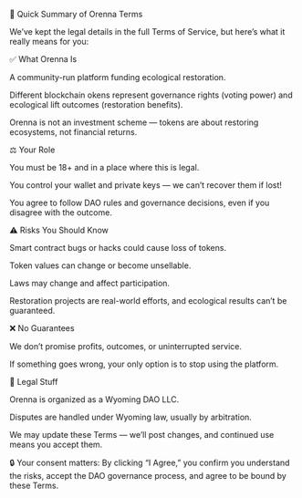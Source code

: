 📝 Quick Summary of Orenna Terms

We’ve kept the legal details in the full Terms of Service, but here’s what it really means for you:

✅ What Orenna Is

A community-run platform funding ecological restoration.

Different blockchain okens represent governance rights (voting power) and ecological lift outcomes (restoration benefits).

Orenna is not an investment scheme — tokens are about restoring ecosystems, not financial returns.

⚖️ Your Role

You must be 18+ and in a place where this is legal.

You control your wallet and private keys — we can’t recover them if lost!

You agree to follow DAO rules and governance decisions, even if you disagree with the outcome.

⚠️ Risks You Should Know

Smart contract bugs or hacks could cause loss of tokens.

Token values can change or become unsellable.

Laws may change and affect participation.

Restoration projects are real-world efforts, and ecological results can’t be guaranteed.

❌ No Guarantees

We don’t promise profits, outcomes, or uninterrupted service.

If something goes wrong, your only option is to stop using the platform.

📍 Legal Stuff

Orenna is organized as a Wyoming DAO LLC.

Disputes are handled under Wyoming law, usually by arbitration.

We may update these Terms — we’ll post changes, and continued use means you accept them.

🔒 Your consent matters:
By clicking “I Agree,” you confirm you understand the risks, accept the DAO governance process, and agree to be bound by these Terms.
